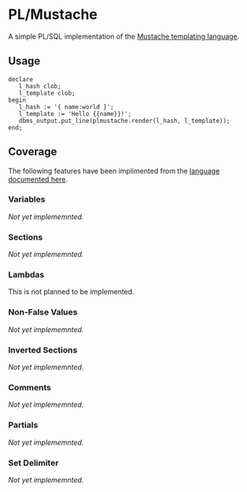 # PL/Mustache

A simple PL/SQL implementation of the [Mustache templating language](https://mustache.github.io).

## Usage

``` plsql
declare
   l_hash clob;
   l_template clob;
begin
   l_hash := '{ name:world }';
   l_template := 'Hello {{name}}!';
   dbms_output.put_line(plmustache.render(l_hash, l_template));
end;
```

## Coverage

The following features have been implimented from the [language documented here](https://mustache.github.io/mustache.5.html).

### Variables

*Not yet implememnted.*

### Sections

*Not yet implememnted.*

### Lambdas

This is not planned to be implemented.

### Non-False Values

*Not yet implememnted.*

### Inverted Sections

*Not yet implememnted.*

### Comments

*Not yet implememnted.*

### Partials

*Not yet implememnted.*

### Set Delimiter

*Not yet implememnted.*
